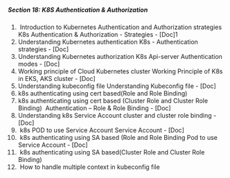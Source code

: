 ##### Section 18: K8S Authentication & Authorization
 1.  Introduction to Kubernetes Authentication and Authorization strategies
		K8s Authentication & Authorization - Strategies - [Doc]1
2. Understanding Kubernetes authentication
		K8s - Authentication strategies - [Doc]
3. Understanding Kubernetes authorization
		K8s Api-server Authentication modes - [Doc]
4. Working principle of Cloud Kubernetes cluster
		Working Principle of K8s in EKS, AKS cluster - [Doc]
5. Understanding kubeconfig file
		Understanding Kubeconfig file - [Doc]
6. k8s authenticating using cert based(Role and Role Binding)
7. k8s authenticating using cert based (Cluster Role and Cluster Role Binding)
		 Authentication – Role & Role Binding - [Doc]
8. Understanding k8s Service Account
		cluster and cluster role binding - [Doc]
9.  k8s POD to use Service Account
		Service Account - [Doc]
10.  k8s authenticating using SA based (Role and Role Binding
		Pod to use Service Account - [Doc]
11.  k8s authenticating using SA based(Cluster Role and Cluster Role Binding)
12.  How to handle multiple context in kubeconfig file